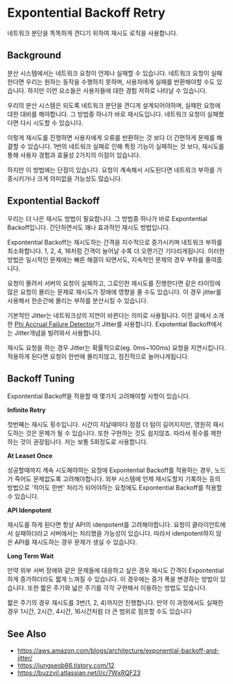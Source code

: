 # Expontential Backoff Retry

네트워크 분단을 똑똑하게 견디기 위하여 재시도 로직을 사용합니다.

## Background
분산 시스템에서는 네트워크 요청이 언제나 실패할 수 있습니다. 네트워크 요청이 실패한다면 우리는 원하는 동작을 수행하지 못하며, 사용자에게 실패를 반환해야할 수도 있습니다. 하지만 이런 요소들은 사용자들에 대한 경험 저하로 나타날 수 있습니다.

우리의  분산 시스템은 되도록 네트워크  분단을 견디게 설계되어야하며, 실패한 요청에 대한 대비를 해야합니다. 그 방법중 하나가 바로 재시도입니다. 네트워크 요청이 실패했다면 다시 시도할 수 있습니다.

이렇게 재시도를 진행하면 사용자에게 오류를 반환하는 것 보다 더 간편하게 문제를 해결할 수 있습니다. 1번의 네트워크 실패로 인해 특정 기능이 실패하는 것 보다, 재시도를 통해 사용자 경험과 효율성 2가지의 이점이 있습니다.

하지만 이 방법에는 단점이 있습니다. 요청이 계속해서 시도된다면 네트워크 부하를 가중시키거나 크게 의미없을 가능성도 많습니다. 

## Expontential Backoff
우리는 더 나은 재시도 방법이 필요합니다. 그 방법중 하나가 바로 Expontential Backoff입니다. 간단하면서도 꽤나 효과적인 재시도 방법입니다.

Expontential Backoff는 재시도하는 간격을 지수적으로 증가시키며 네트워크 부하를 최소화합니다. 1, 2, 4, 16처럼 간격이 늘어날 수록 더 오랜기간 기다리게됩니다. 이러한 방법은 일시적인 문제에는 빠른 해결이 되면서도, 지속적인 문제의 경우 부하를 줄여줍니다.

요청이 몰려서 서버의 요청이 실패하고, 그로인한 재시도를 진행한다면 같은 타이밍에 많은 요청이 몰리는 문제로 재시도가 장애에 영향을 줄 수도 있습니다. 이 경우 jitter를 사용해서 한순간에 몰리는 부하를 분산시킬 수 있습니다.

기본적인 Jitter는 네트워크상의 지연이 바뀐다는 의미로 사용됩니다. 이전 글에서 소개한 [Phi Accrual Failure Detector](./phi-accrual-failure-detector.md)가 Jitter를 사용합니다. Expotential Backoff에서는 Jitter개념을 빌려와서 사용합니다.

재시도 요청을 하는 경우 Jitter는 확률적으로(eg. 0ms~100ms) 요청을 지연시킵니다. 적용하게 된다면 요청이 한번에 몰리지않고, 점진적으로 늘어나게됩니다.

## Backoff Tuning
Expontential Backoff을 적용할 때 몇가지 고려해야할 사항이 있습니다.

**Infinite Retry**

첫번째는 재시도 횟수입니다. 시간이 지날때마다 점점 더 텀이 길어지지만, 영원히 재시도하는 것은 문제가 될 수 있습니다. 또한 구현하는 것도 쉽지않죠. 따라서 횟수를 제한하는 것이 권장됩니다. 저는 보통 5회정도로 사용합니다.

**At Leaset Once**

성공할때까지 계속 시도해야하는 요청에 Expontential Backoff를 적용하는 경우, 노드가 죽어도 문제없도록 고려해야합니다. 외부 시스템에 언제 재시도할지 기록하는 등의 방법으로 '적어도 한번' 처리가 되어야하는 요청에도 Expontential Backoff를 적용할 수 있습니다.

**API Idenpotent**

재시도를 하게 된다면 항상 API의 idenpotent를 고려해야합니다. 요청이 클라이언트에서 실패하더라고 서버에서는 처리했을 가능성이 있습니다. 따라서 idenpotent하지 않은 API를 재시도하는 경우 문제가 생실 수 있습니다.

**Long Term Wait**

만약 외부 서버 장애와 같은 문제들에 대응하고 싶은 경우 재시도 간격이 Expontential하게 증가하더라도 짧게 느껴질 수 있습니다. 이 경우에는 증가 폭을 변경하는 방법이 있습니다. 또한 짧은 주기와 넓은 주기를 각각 구현해서 이용하는 방법도 있습니다.

짧은 주기의 경우 재시도를 3번(1, 2, 4)까지만 진행합니다. 만약 이 과정에서도 실패한 경우 1시간, 2시간, 4시간, 16시간처럼 더 큰 범위로 점프할 수도 있습니다


## See Also
  - https://aws.amazon.com/blogs/architecture/exponential-backoff-and-jitter/
  - https://jungseob86.tistory.com/12
  - https://buzzvil.atlassian.net/l/c/7WxRQF23
